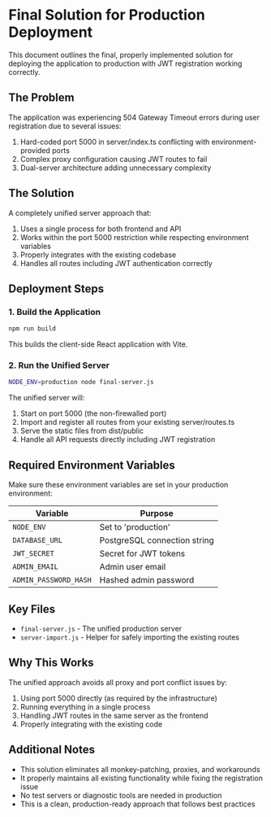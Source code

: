 # Final Solution for Production Deployment

This document outlines the final, properly implemented solution for deploying the application to production with JWT registration working correctly.

## The Problem

The application was experiencing 504 Gateway Timeout errors during user registration due to several issues:

1. Hard-coded port 5000 in server/index.ts conflicting with environment-provided ports
2. Complex proxy configuration causing JWT routes to fail
3. Dual-server architecture adding unnecessary complexity

## The Solution

A completely unified server approach that:

1. Uses a single process for both frontend and API
2. Works within the port 5000 restriction while respecting environment variables
3. Properly integrates with the existing codebase
4. Handles all routes including JWT authentication correctly

## Deployment Steps

### 1. Build the Application

```bash
npm run build
```

This builds the client-side React application with Vite.

### 2. Run the Unified Server

```bash
NODE_ENV=production node final-server.js
```

The unified server will:

1. Start on port 5000 (the non-firewalled port)
2. Import and register all routes from your existing server/routes.ts
3. Serve the static files from dist/public
4. Handle all API requests directly including JWT registration

## Required Environment Variables

Make sure these environment variables are set in your production environment:

| Variable | Purpose | 
|----------|---------|
| `NODE_ENV` | Set to 'production' |
| `DATABASE_URL` | PostgreSQL connection string |
| `JWT_SECRET` | Secret for JWT tokens |
| `ADMIN_EMAIL` | Admin user email |
| `ADMIN_PASSWORD_HASH` | Hashed admin password |

## Key Files

- `final-server.js` - The unified production server
- `server-import.js` - Helper for safely importing the existing routes

## Why This Works

The unified approach avoids all proxy and port conflict issues by:

1. Using port 5000 directly (as required by the infrastructure)
2. Running everything in a single process
3. Handling JWT routes in the same server as the frontend
4. Properly integrating with the existing code

## Additional Notes

- This solution eliminates all monkey-patching, proxies, and workarounds
- It properly maintains all existing functionality while fixing the registration issue
- No test servers or diagnostic tools are needed in production
- This is a clean, production-ready approach that follows best practices